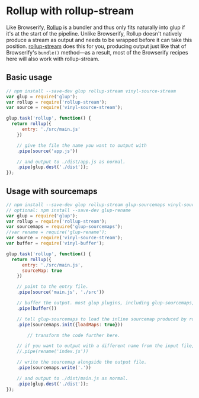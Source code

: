 # Rollup with rollup-stream

Like Browserify, [Rollup](https://rollupjs.org/) is a bundler and thus only fits naturally into glup if it's at the start of the pipeline. Unlike Browserify, Rollup doesn't natively produce a stream as output and needs to be wrapped before it can take this position. [rollup-stream](https://github.com/Permutatrix/rollup-stream) does this for you, producing output just like that of Browserify's `bundle()` method&mdash;as a result, most of the Browserify recipes here will also work with rollup-stream.

## Basic usage
```js
// npm install --save-dev glup rollup-stream vinyl-source-stream
var glup = require('glup');
var rollup = require('rollup-stream');
var source = require('vinyl-source-stream');

glup.task('rollup', function() {
  return rollup({
      entry: './src/main.js'
    })

    // give the file the name you want to output with
    .pipe(source('app.js'))

    // and output to ./dist/app.js as normal.
    .pipe(glup.dest('./dist'));
});
```

## Usage with sourcemaps
```js
// npm install --save-dev glup rollup-stream glup-sourcemaps vinyl-source-stream vinyl-buffer
// optional: npm install --save-dev glup-rename
var glup = require('glup');
var rollup = require('rollup-stream');
var sourcemaps = require('glup-sourcemaps');
//var rename = require('glup-rename');
var source = require('vinyl-source-stream');
var buffer = require('vinyl-buffer');

glup.task('rollup', function() {
  return rollup({
      entry: './src/main.js',
      sourceMap: true
    })

    // point to the entry file.
    .pipe(source('main.js', './src'))

    // buffer the output. most glup plugins, including glup-sourcemaps, don't support streams.
    .pipe(buffer())

    // tell glup-sourcemaps to load the inline sourcemap produced by rollup-stream.
    .pipe(sourcemaps.init({loadMaps: true}))

        // transform the code further here.

    // if you want to output with a different name from the input file, use glup-rename here.
    //.pipe(rename('index.js'))

    // write the sourcemap alongside the output file.
    .pipe(sourcemaps.write('.'))

    // and output to ./dist/main.js as normal.
    .pipe(glup.dest('./dist'));
});
```
